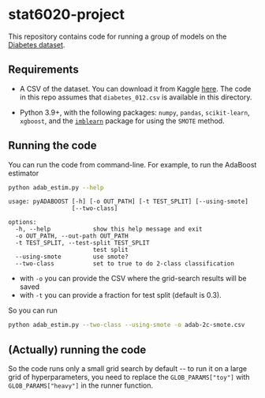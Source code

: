 # stat6020-project

This repository contains code for running a group of models on the [Diabetes dataset](https://archive.ics.uci.edu/dataset/891/cdc+diabetes+health+indicators).

## Requirements

* A CSV of the dataset. You can download it from Kaggle
  [here](https://www.kaggle.com/datasets/alexteboul/diabetes-health-indicators-dataset). The code in this repo assumes that `diabetes_012.csv` is available in this directory.

* Python 3.9+, with the following packages: `numpy`, `pandas`, `scikit-learn`, `xgboost`, and the [`imblearn`](https://imbalanced-learn.org/stable/) package for using the `SMOTE` method.


## Running the code

You can run the code from command-line. For example, to run the AdaBoost estimator

```sh
python adab_estim.py --help
```

```
usage: pyADABOOST [-h] [-o OUT_PATH] [-t TEST_SPLIT] [--using-smote]
                  [--two-class]

options:
  -h, --help            show this help message and exit
  -o OUT_PATH, --out-path OUT_PATH
  -t TEST_SPLIT, --test-split TEST_SPLIT
                        test split
  --using-smote         use smote?
  --two-class           set to true to do 2-class classification
```

* with `-o` you can provide the CSV where the grid-search results will be saved
* with `-t` you can provide a fraction for test split (default is 0.3).

So you can run

```sh
python adab_estim.py --two-class --using-smote -o adab-2c-smote.csv
```

## (Actually) running the code

So the code runs only a small grid search by default -- to run it on a large
grid of hyperparameters, you need to replace the `GLOB_PARAMS["toy"]` with
`GLOB_PARAMS["heavy"]` in the runner function.
